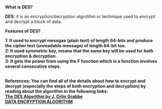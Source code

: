 <b>What is DES?</b> <br>

<b>DES:</b> it is an encryption/decryption algrotihm or technique used to encrypt and decrypt a block of data. <br><b>

<b>Features of DES?</b><br>

<b>1:</b> It used to encrypt messgae (plain text) of length 64-bits and produce the cipher text (unreadable message) of length 64-bit too.<br>
<b>2:</b> It used symmetric key, means that the same key will be used for both encryption & decryption. <br>
<b>3:</b> It gets the power from using the F function which is a function involves several consecutive steps.<br><br>

<b>References:</b> You can find all of the details about how to encrypt and decrypt (especially the steps of both encryption and decryption) by reading about the algorithm in the following links:<br>
<a href="http://page.math.tu-berlin.de/~kant/teaching/hess/krypto-ws2006/des.htm">The DES Algorithm by J. Orlin Grabbe</a><br>
<a href="http://www.umsl.edu/~siegelj/information_theory/projects/des.netau.net/Dataencryptionalgorithm.html"> DATA ENCRYPTION ALGORITHM</a><br>
